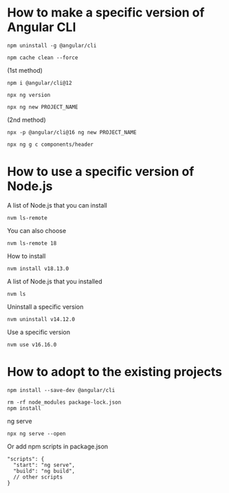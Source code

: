 # How to make a specific version of Angular CLI  
```
npm uninstall -g @angular/cli
```
```
npm cache clean --force
```
(1st method)  
```
npm i @angular/cli@12
```
```
npx ng version
```
```
npx ng new PROJECT_NAME
```
(2nd method)  
```
npx -p @angular/cli@16 ng new PROJECT_NAME
```
```
npx ng g c components/header
```

# How to use a specific version of Node.js  
A list of Node.js that you can install
```
nvm ls-remote
```
You can also choose
```
nvm ls-remote 18
```
How to install
```
nvm install v18.13.0
```
A list of Node.js that you installed
```
nvm ls
```
Uninstall a specific version
```
nvm uninstall v14.12.0
```
Use a specific version
```
nvm use v16.16.0
```

# How to adopt to the existing projects
```
npm install --save-dev @angular/cli
```
```
rm -rf node_modules package-lock.json
npm install
```
ng serve
```
npx ng serve --open
```
Or add npm scripts in package.json
```
"scripts": {
  "start": "ng serve",
  "build": "ng build",
  // other scripts
}
```
